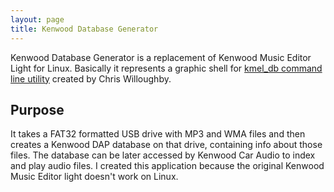 ```yaml
---
layout: page
title: Kenwood Database Generator
---
```

Kenwood Database Generator is a replacement of Kenwood Music Editor Light for Linux. Basically it represents a graphic shell for [kmel_db command line utility](https://github.com/chrrrisw/kmel_db) created by Chris Willoughby.

## Purpose

It takes a FAT32 formatted USB drive with MP3 and WMA files and then creates a Kenwood DAP database on that drive, containing info about those files. The database can be later accessed by Kenwood Car Audio to index and play audio files. I created this application because the original Kenwood Music Editor light doesn't work on Linux.
